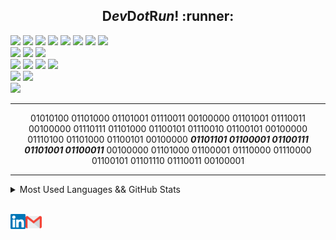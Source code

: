 <h2 align="center"><b>D</b><i>ev</i><b>D</b><i>ot</i><b>R</b><i>un</i>! :runner:</h2>

![](https://img.shields.io/badge/Cloud-AWS-informational?style=flat-square&logo=amazon-aws&color=FF9900&logoColor=FF9900)
![](https://img.shields.io/badge/Code-PHP-informational?style=flat-square&logo=php&color=777bb4&logoColor=8892BF)
![](https://img.shields.io/badge/Code-Laravel-informational?style=flat-square&logo=laravel&color=FF2D20)
![](https://img.shields.io/badge/Code-Lumen-informational?style=flat-square&logo=lumen&color=F4645F)
![](https://img.shields.io/badge/Code-JavaScript-informational?style=flat-square&logo=javascript&color=F7DF1E)
![](https://img.shields.io/badge/Code-NodeJS-informational?style=flat-square&logo=javascript&color=339933&logoColor=339933)
![](https://img.shields.io/badge/Code-Python-informational?style=flat-square&logo=python&color=3776AB&logoColor=3776AB)
![](https://img.shields.io/badge/Code-Go-informational?style=flat-square&logo=go&color=00ADD8)
<br>
![](https://img.shields.io/badge/DB-MySQL-informational?style=flat-square&logo=mysql&color=4479A1&logoColor=2496ED)
![](https://img.shields.io/badge/DB-SQLServer-informational?style=flat-square&logo=microsoft-sql-server&color=CC2927&logoColor=CC2927)
![](https://img.shields.io/badge/DB-MongoDB-informational?style=flat-square&logo=mongodb&color=47A248&logoColor=47A248)
<br>
![](https://img.shields.io/badge/Tools-Docker-informational?style=flat-square&logo=docker&color=2496ED)
![](https://img.shields.io/badge/Tools-Git-black?style=flat-square&logo=git&color=F05032)
![](https://img.shields.io/badge/Tools-JIRA-0052CC?style=flat-square&logo=jira&logoColor=0052CC)
![](https://img.shields.io/badge/Tools-VSCode-007ACC?style=flat-square&logo=visual-studio-code&logoColor=007ACC)
<br>
![](https://img.shields.io/badge/OS-Linux-informational?style=flat-square&logo=linux&color=FCC624)
![](https://img.shields.io/badge/OS-WSL2-ormational?style=flat-square&logo=linux&color=0872CA&logoColor=0872CA)
<br>
![](https://komarev.com/ghpvc/?username=filipe1309)

<hr>

<p align="center">
01010100 01101000 01101001 01110011 00100000 01101001 01110011 00100000 01110111 01101000 01100101 01110010 01100101 00100000 01110100 01101000 01100101 00100000 <b><i>01101101 01100001 01100111 01101001 01100011</i></b> 00100000 01101000 01100001 01110000 01110000 01100101 01101110 01110011 00100001
</p>

<hr>

<details>
  <summary>Most Used Languages && GitHub Stats</summary>
  <br>
  <p align="center">
    <img src="https://github-readme-stats.vercel.app/api?username=lucasdefreitasroberto&show_icons=true&theme=dracula" alt="lucasdefreitasroberto" />
    <img src="https://github-readme-stats.vercel.app/api/top-langs/?username=lucasdefreitasroberto_count=8&layout=compact&show_icons=true&theme=dracula" alt="lucasdefreitasroberto' top langs"/>
  </p>
</details>

<br>

<p>
    <a href="https://www.linkedin.com/in/lucas-de-freitas-roberto-2b882711b/" target="_blank">
      <img align="left" alt="Linkedin" width="24px" src="assets/Linkedin.svg" />
    </a>
    <a href="mailto:lucasfreitas.t.2@hotmail.com
" target="_blank">
      <img align="left" alt="Gmail" width="26px" src="assets/Gmail.svg" />
    </a>
  
</p>
  

